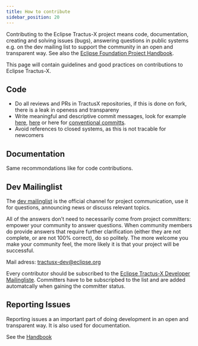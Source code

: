 ```yaml
---
title: How to contribute
sidebar_position: 20
---
```


 Contributing to the Eclipse Tractus-X project means code, documentation, creating and solving issues (bugs), answering questions in public systems e.g. on the dev mailing list to support the community in an open and transparent way. See also the [Eclipse Foundation Project Handbook](https://www.eclipse.org/projects/handbook/#contributing).

This page will contain guidelines and good practices on contributions to Eclipse Tractus-X.

## Code

- Do all reviews and PRs in TractusX repositories, if this is done on fork, there is a leak in openess and transpareny
- Write meaningful and descriptive commit messages, look for example [here](https://cbea.ms/git-commit/), [here](https://medium.com/better-programming/your-git-commit-history-should-read-like-a-history-book-heres-how-7f44d5df1801) or here for [conventional committs](https://www.conventionalcommits.org/en/v1.0.0/).
- Avoid references to closed systems, as this is not tracable for newcomers

## Documentation

Same recommondations like for code contributions.

## Dev Mailinglist

The [dev mailinglist]((https://www.eclipse.org/projects/handbook/#resources-dev-list)) is the official channel for project communication, use it for questions, announcing news or discuss relevant topics.

All of the answers don’t need to necessarily come from project committers: empower your community to answer questions. When community members do provide answers that require further clarification (either they are not complete, or are not 100% correct), do so politely.
The more welcome you make your community feel, the more likely it is that your project will be successful.

Mail adress: tractusx-dev@eclipse.org

Every contributor should be subscribed to the [Eclipse Tractus-X Developer Mailingliste](https://accounts.eclipse.org/mailing-list/tractusx-dev). Committers have to be subscripbed to the list and are added automatcally when gaining the committer status.

## Reporting Issues

Reporting issues a an important part of doing development in an open and transparent way.
It is also used for documentation.

See the [Handbook](https://www.eclipse.org/projects/handbook/#community-issues)
